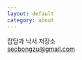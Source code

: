 ```yaml
---
layout: default
category: about
---
```

<span class="contents-list"><p>잡담과 낙서 저장소<br>seobongzu@gmail.com</p></span>